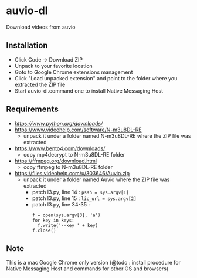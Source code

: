 # auvio-dl

Download videos from auvio

## Installation

* Click Code -> Download ZIP
* Unpack to your favorite location
* Goto to Google Chrome extensions management
* Click "Load unpacked extension" and point to the folder where you extracted the ZIP file
* Start auvio-dl.command one to install Native Messaging Host

## Requirements

* _https://www.python.org/downloads/_
* https://www.videohelp.com/software/N-m3u8DL-RE
  - unpack it under a folder named N-m3u8DL-RE where the ZIP file was extracted
* https://www.bento4.com/downloads/
  - copy mp4decrypt to N-m3u8DL-RE folder
* https://ffmpeg.org/download.html
  - copy ffmpeg to N-m3u8DL-RE folder
* https://files.videohelp.com/u/303646/Auvio.zip
  - unpack it under a folder named Auvio where the ZIP file was extracted
    - patch l3.py, line 14 : `pssh = sys.argv[1]`
    - patch l3.py, line 15 : `lic_url = sys.argv[2]`
    - patch l3.py, line 34-35 :
      ```
      f = open(sys.argv[3], 'a')
      for key in keys:
        f.write('--key ' + key)
      f.close()
      ```

## Note

This is a mac Google Chrome only version (@todo : install procedure for Native Messaging Host and commands for other OS and browsers)
